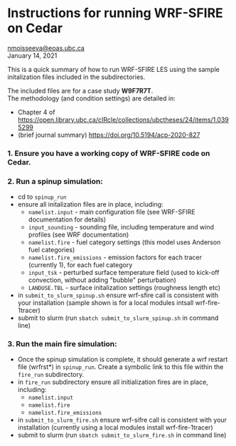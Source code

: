# Instructions for running WRF-SFIRE on Cedar

nmoisseeva@eoas.ubc.ca \
January 14, 2021

This is a quick summary of how to run WRF-SFIRE LES using the sample initalization files included in the subdirectories.

The included files are for a case study **W9F7R7T**. \
The methodology (and condition settings) are detailed in:
* Chapter 4 of https://open.library.ubc.ca/cIRcle/collections/ubctheses/24/items/1.0395299 
* (brief journal summary)  https://doi.org/10.5194/acp-2020-827 

### 1. Ensure you have a working copy of WRF-SFIRE code on Cedar. 

### 2. Run a spinup simulation: 
* cd to `spinup_run`
* ensure all initalization files are in place, including:
	- `namelist.input` - main configuration file (see WRF-SFIRE documentation for details)
	- `input_sounding` - sounding file, including temperature and wind profiles (see WRF documentation)
	- `namelist.fire` - fuel category settings (this model uses Anderson fuel categories)
	- `namelist.fire_emissions` - emission factors for each tracer (currently 1), for each fuel category
	- `input_tsk` - perturbed surface temperature field (used to kick-off convection, without adding "bubble" perturbation)
	- `LANDUSE.TBL` - surface initalization settings (roughness length etc) 
* in `submit_to_slurm_spinup.sh` ensure wrf-sfire call is consistent with your installation (sample shown is for a local modules intsall  wrf-fire-1tracer)
* submit to slurm (run `sbatch submit_to_slurm_spinup.sh` in command line)

### 3. Run the main fire simulation:
*  Once the spinup simulation is complete, it should generate a wrf restart file (wrfrst\*) in `spinup_run`. Create a symbolic link to this file within the `fire_run` subdirectory. 
* in `fire_run` subdirectory ensure all initialization fires are in place, including:
	- `namelist.input`
	- `namelist.fire`
	- `namelist.fire_emissions`
* in `submit_to_slurm_fire.sh` ensure wrf-sifre call is consistent with your installation (currently using a local modules install wrf-fire-1tracer) 
* submit to slurm (run `sbatch submit_to_slurm_fire.sh` in command line)



